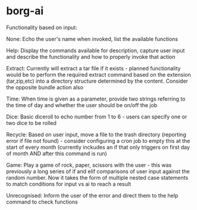# borg-ai

Functionality based on input:

None:
Echo the user's name when invoked, list the available functions

Help:
Display the commands available for description, capture user input and describe the functionality and how to properly invoke that action

Extract: Currently will extract a tar file if it exists - planned functionality would be to perform the required extract command based on the extension (tar,zip,etc) into a directory structure determined by the content. Consider the opposite bundle action also

Time:
When time is given as a parameter, provide two strings referring to the time of day and whether the user should be on/off the job

Dice:
Basic diceroll to echo number from 1 to 6 - users can specify one or two dice to be rolled

Recycle:
Based on user input, move a file to the trash directory (reporting error if file not found) - consider configuring a cron job to empty this at the start of every month (currently inckudes an if that only triggers on first day of month AND after this command is run)

Game:
Play a game of rock, paper, scissors with the user - this was previously a long series of if and elif comparisons of user input against the random number. Now it takes the form of multiple nested case statements to match conditions for input vs ai to reach a result

Unrecognised:
Inform the user of the error and direct them to the help command to check functions
